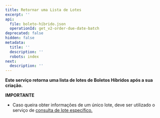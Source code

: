 ```yaml
---
title: Retornar uma Lista de Lotes
excerpt: ''
api:
  file: boleto-híbrido.json
  operationId: get_v2-order-due-date-batch
deprecated: false
hidden: false
metadata:
  title: ''
  description: ''
  robots: index
next:
  description: ''
---
```

**Este serviço retorna uma lista de lotes de Boletos Híbridos após a sua criação.**

**IMPORTANTE**

- Caso queira obter informações de um único lote, deve ser utilizado o serviço de [consulta de lote específico.](https://shipay.readme.io/reference/get_v2-order-due-date-batch-batch-id)